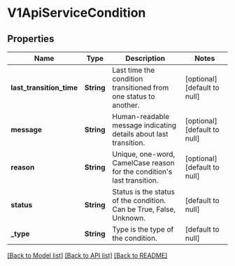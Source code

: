 # V1ApiServiceCondition

## Properties
Name | Type | Description | Notes
------------ | ------------- | ------------- | -------------
**last_transition_time** | **String** | Last time the condition transitioned from one status to another. | [optional] [default to null]
**message** | **String** | Human-readable message indicating details about last transition. | [optional] [default to null]
**reason** | **String** | Unique, one-word, CamelCase reason for the condition&#39;s last transition. | [optional] [default to null]
**status** | **String** | Status is the status of the condition. Can be True, False, Unknown. | [default to null]
**_type** | **String** | Type is the type of the condition. | [default to null]

[[Back to Model list]](../README.md#documentation-for-models) [[Back to API list]](../README.md#documentation-for-api-endpoints) [[Back to README]](../README.md)



